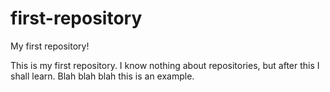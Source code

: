 # first-repository
My first repository! 

This is my first repository. I know nothing about repositories, but after this I shall learn. Blah blah blah this is an example. 
